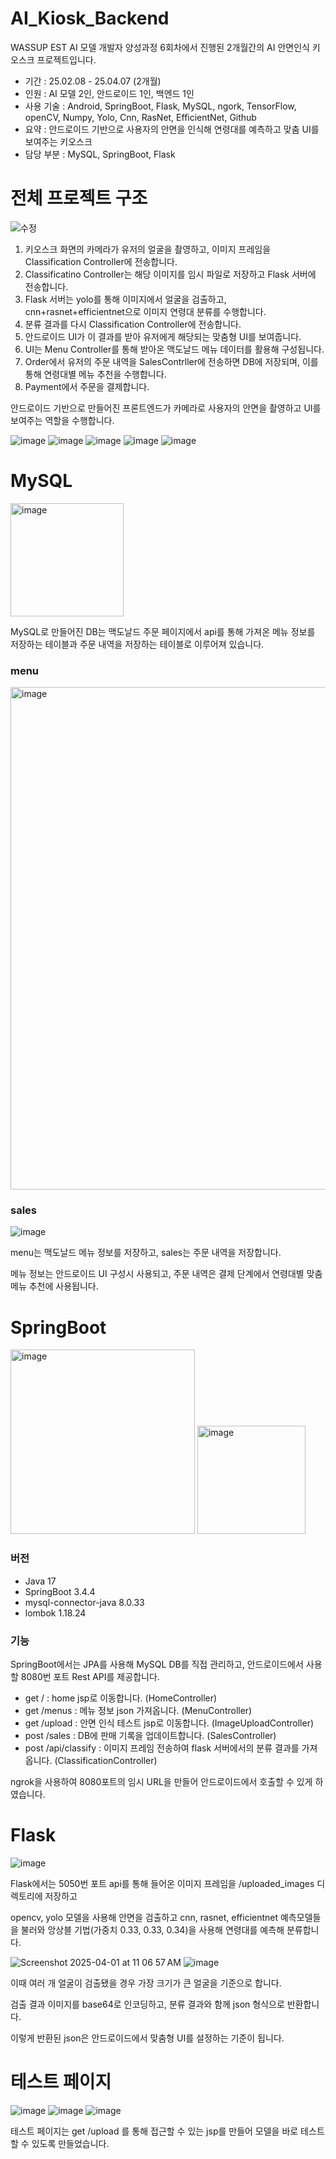 # AI_Kiosk_Backend

WASSUP EST AI 모델 개발자 양성과정 6회차에서 진행된 2개월간의 AI 안면인식 키오스크 프로젝트입니다. 

- 기간 : 25.02.08 - 25.04.07 (2개월) 
- 인원 : AI 모델 2인, 안드로이드 1인, 백엔드 1인
- 사용 기술 : Android, SpringBoot, Flask, MySQL, ngork, TensorFlow, openCV, Numpy, Yolo, Cnn, RasNet, EfficientNet, Github
- 요약 : 안드로이드 기반으로 사용자의 안면을 인식해 연령대를 예측하고 맞춤 UI를 보여주는 키오스크
- 담당 부분 : MySQL, SpringBoot, Flask

# 전체 프로젝트 구조

![수정](https://github.com/user-attachments/assets/571b696e-e6c0-4782-bed1-3a08b968742c)

1. 키오스크 화면의 카메라가 유저의 얼굴을 촬영하고, 이미지 프레임을 Classification Controller에 전송합니다.
2. Classificatino Controller는 해당 이미지를 임시 파일로 저장하고 Flask 서버에 전송합니다.
3. Flask 서버는 yolo를 통해 이미지에서 얼굴을 검출하고, cnn+rasnet+efficientnet으로 이미지 연령대 분류를 수행합니다.
4. 분류 결과를 다시 Classification Controller에 전송합니다.
5. 안드로이드 UI가 이 결과를 받아 유저에게 해당되는 맞춤형 UI를 보여줍니다.
6. UI는 Menu Controller를 통해 받아온 맥도날드 메뉴 데이터를 활용해 구성됩니다.
7. Order에서 유저의 주문 내역을 SalesContrller에 전송하면 DB에 저장되며, 이를 통해 연령대별 메뉴 추천을 수행합니다.
8. Payment에서 주문을 결제합니다. 

안드로이드 기반으로 만들어진 프론트엔드가 카메라로 사용자의 안면을 촬영하고 UI를 보여주는 역할을 수행합니다. 

![image](https://github.com/user-attachments/assets/b4c8f176-e295-4716-8193-d1b8c0d89646)
![image](https://github.com/user-attachments/assets/28b10786-6748-4304-b6ba-4b7ca342482e)
![image](https://github.com/user-attachments/assets/bab47441-eb74-443a-b9f5-787870bdd3d1)
![image](https://github.com/user-attachments/assets/b9cb02c1-24cf-4e63-8a18-3d84914a4917)
![image](https://github.com/user-attachments/assets/c4440487-4f7f-45f5-95c8-3d4cc3f6a8f7)

# MySQL

<img width="181" alt="image" src="https://github.com/user-attachments/assets/d0932b1b-ebfe-4157-929b-b327dcb7c49f" />

MySQL로 만들어진 DB는 맥도날드 주문 페이지에서 api를 통해 가져온 메뉴 정보를 저장하는 테이블과 주문 내역을 저장하는 테이블로 이루어져 있습니다. 

### menu
<img width="804" alt="image" src="https://github.com/user-attachments/assets/44ff7cdc-b15f-4cc0-95d4-af3125a6e303" />

### sales
![image](https://github.com/user-attachments/assets/f7003578-ef5a-4a40-9433-b33b7eb14965)

menu는 맥도날드 메뉴 정보를 저장하고, sales는 주문 내역을 저장합니다. 

메뉴 정보는 안드로이드 UI 구성시 사용되고, 주문 내역은 결제 단계에서 연령대별 맞춤 메뉴 추천에 사용됩니다. 

# SpringBoot

<img width="295" alt="image" src="https://github.com/user-attachments/assets/84b33fa7-ef02-4c05-963b-980c70a8441f" />

<img width="173" alt="image" src="https://github.com/user-attachments/assets/f5192781-5edb-49bf-a266-9f582efd7c99" />

### 버전
- Java 17
- SpringBoot 3.4.4
- mysql-connector-java 8.0.33
- lombok 1.18.24

### 기능

SpringBoot에서는 JPA를 사용해 MySQL DB를 직접 관리하고, 안드로이드에서 사용할 8080번 포트 Rest API를 제공합니다. 

- get / : home jsp로 이동합니다. (HomeController)
- get /menus : 메뉴 정보 json 가져옵니다. (MenuController)
- get /upload : 안면 인식 테스트 jsp로 이동합니다. (ImageUploadController)
- post /sales : DB에 판매 기록을 업데이트합니다. (SalesController)
- post /api/classify : 이미지 프레임 전송하여 flask 서버에서의 분류 결과를 가져옵니다. (ClassificationController)

ngrok을 사용하여 8080포트의 임시 URL을 만들어 안드로이드에서 호출할 수 있게 하였습니다. 

# Flask

![image](https://github.com/user-attachments/assets/49dfe4e1-2487-46e1-b8f5-6153f05268e7)

Flask에서는 5050번 포트 api를 통해 들어온 이미지 프레임을 /uploaded_images 디렉토리에 저장하고 

opencv, yolo 모델을 사용해 안면을 검출하고 cnn, rasnet, efficientnet 예측모델들을 불러와 앙상블 기법(가중치 0.33, 0.33, 0.34)을 사용해 연령대를 예측해 분류합니다. 

![Screenshot 2025-04-01 at 11 06 57 AM](https://github.com/user-attachments/assets/8ea3c131-0c18-44f3-b6c9-ff807c7efe5f)
![image](https://github.com/user-attachments/assets/6818d024-f82c-4502-a555-3ab64287d120)

이때 여러 개 얼굴이 검출됐을 경우 가장 크기가 큰 얼굴을 기준으로 합니다. 

검출 결과 이미지를 base64로 인코딩하고, 분류 결과와 함께 json 형식으로 반환합니다. 

이렇게 반환된 json은 안드로이드에서 맞춤형 UI를 설정하는 기준이 됩니다. 
# 테스트 페이지

![image](https://github.com/user-attachments/assets/26a2819d-524f-4056-b843-2de46ccf2e1c)
![image](https://github.com/user-attachments/assets/5bcc08a3-1f56-4088-bf5a-c1d2577cd471)
![image](https://github.com/user-attachments/assets/86a85ef9-a239-466f-b1ca-1482deca29ab)

테스트 페이지는 get /upload 를 통해 접근할 수 있는 jsp를 만들어 모델을 바로 테스트할 수 있도록 만들었습니다. 




